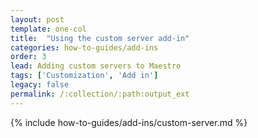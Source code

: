 ```yaml
---
layout: post
template: one-col
title:  "Using the custom server add-in"
categories: how-to-guides/add-ins
order: 3
lead: Adding custom servers to Maestro
tags: ['Customization', 'Add in']
legacy: false
permalink: /:collection/:path:output_ext
---
```


{% include how-to-guides/add-ins/custom-server.md %}